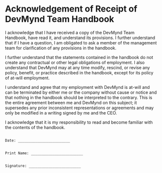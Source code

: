 # Acknowledgement of Receipt of DevMynd Team Handbook

I acknowledge that I have received a copy of the DevMynd Team Handbook, have read it, and understand its provisions.  I further understand that if I have a question, I am obligated to ask a member of the management team for clarification of any provisions in the handbook.

I further understand that the statements contained in the handbook do not create any contractual or other legal obligations of employment.  I also understand that DevMynd may at any time modify, rescind, or revise any policy, benefit, or practice described in the handbook, except for its policy of at-will employment.

I understand and agree that my employment with DevMynd is at-will and can be terminated by either me or the company without cause or notice and that nothing in the handbook should be interpreted to the contrary. This is the entire agreement between me and DevMynd on this subject; it supersedes any prior inconsistent representations or agreements and may only be modified in a writing signed by me and the CEO.

I acknowledge that it is my responsibility to read and become familiar with the contents of the handbook.

```

Date: ________________________


Print Name: ________________________


Signature: ________________________

```

